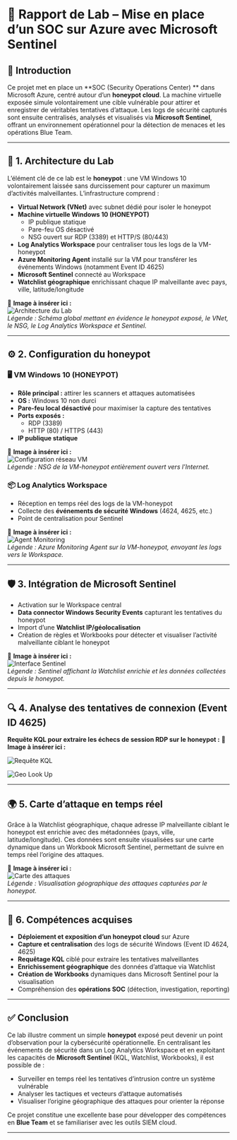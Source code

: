 # 🔐 Rapport de Lab – Mise en place d’un SOC sur Azure avec Microsoft Sentinel

## 📘 Introduction
Ce projet met en place un **SOC (Security Operations Center) ** dans Microsoft Azure, centré autour d’un **honeypot cloud**. La machine virtuelle exposée simule volontairement une cible vulnérable pour attirer et enregistrer de véritables tentatives d’attaque. Les logs de sécurité capturés sont ensuite centralisés, analysés et visualisés via **Microsoft Sentinel**, offrant un environnement opérationnel pour la détection de menaces et les opérations Blue Team.

---

## 🧱 1. Architecture du Lab  
L’élément clé de ce lab est le **honeypot** : une VM Windows 10 volontairement laissée sans durcissement pour capturer un maximum d’activités malveillantes. L’infrastructure comprend :

- **Virtual Network (VNet)** avec subnet dédié pour isoler le honeypot  
- **Machine virtuelle Windows 10 (HONEYPOT)**  
  - IP publique statique  
  - Pare-feu OS désactivé  
  - NSG ouvert sur RDP (3389) et HTTP/S (80/443)  
- **Log Analytics Workspace** pour centraliser tous les logs de la VM-honeypot  
- **Azure Monitoring Agent** installé sur la VM pour transférer les événements Windows (notamment Event ID 4625)  
- **Microsoft Sentinel** connecté au Workspace  
- **Watchlist géographique** enrichissant chaque IP malveillante avec pays, ville, latitude/longitude  

📸 **Image à insérer ici :**  
![Architecture du Lab](images/shema.png)  
*Légende : Schéma global mettant en évidence le honeypot exposé, le VNet, le NSG, le Log Analytics Workspace et Sentinel.*

---

## ⚙️ 2. Configuration du honeypot

### 🖥️ VM Windows 10 (HONEYPOT)
- **Rôle principal :** attirer les scanners et attaques automatisées  
- **OS :** Windows 10 non durci  
- **Pare-feu local désactivé** pour maximiser la capture des tentatives  
- **Ports exposés :**  
  - RDP (3389)  
  - HTTP (80) / HTTPS (443)  
- **IP publique statique**  

📸 **Image à insérer ici :**  
![Configuration réseau VM](images/vm_nsg.png)  
*Légende : NSG de la VM-honeypot entièrement ouvert vers l’Internet.*

### 📦 Log Analytics Workspace
- Réception en temps réel des logs de la VM-honeypot  
- Collecte des **événements de sécurité Windows** (4624, 4625, etc.)  
- Point de centralisation pour Sentinel  

📸 **Image à insérer ici :**  
![Agent Monitoring](images/agent_config.png)  
*Légende : Azure Monitoring Agent sur la VM-honeypot, envoyant les logs vers le Workspace.*

---

## 🛡️ 3. Intégration de Microsoft Sentinel
- Activation sur le Workspace central  
- **Data connector Windows Security Events** capturant les tentatives du honeypot  
- Import d’une **Watchlist IP/géolocalisation**  
- Création de règles et Workbooks pour détecter et visualiser l’activité malveillante ciblant le honeypot  

📸 **Image à insérer ici :**  
![Interface Sentinel](images/sentinel_watchlist.png)  
*Légende : Sentinel affichant la Watchlist enrichie et les données collectées depuis le honeypot.*

---

## 🔍 4. Analyse des tentatives de connexion (Event ID 4625)  
**Requête KQL pour extraire les échecs de session RDP sur le honeypot :**
📸 **Image à insérer ici :**  

![Requête KQL](images/requete.png)

![Geo Look Up](images/geolookup.png)

---

## 🌍 5. Carte d’attaque en temps réel
Grâce à la Watchlist géographique, chaque adresse IP malveillante ciblant le honeypot est enrichie avec des métadonnées (pays, ville, latitude/longitude). Ces données sont ensuite visualisées sur une carte dynamique dans un Workbook Microsoft Sentinel, permettant de suivre en temps réel l’origine des attaques.

📸 **Image à insérer ici :**  
![Carte des attaques](images/attack_map.png)  
*Légende : Visualisation géographique des attaques capturées par le honeypot.*

---

## 🧠 6. Compétences acquises
- **Déploiement et exposition d’un honeypot cloud** sur Azure  
- **Capture et centralisation** des logs de sécurité Windows (Event ID 4624, 4625)  
- **Requêtage KQL** ciblé pour extraire les tentatives malveillantes  
- **Enrichissement géographique** des données d’attaque via Watchlist  
- **Création de Workbooks** dynamiques dans Microsoft Sentinel pour la visualisation  
- Compréhension des **opérations SOC** (détection, investigation, reporting)

---

## ✅ Conclusion
Ce lab illustre comment un simple **honeypot** exposé peut devenir un point d’observation pour la cybersécurité opérationnelle. En centralisant les événements de sécurité dans un Log Analytics Workspace et en exploitant les capacités de **Microsoft Sentinel** (KQL, Watchlist, Workbooks), il est possible de :

- Surveiller en temps réel les tentatives d’intrusion contre un système vulnérable  
- Analyser les tactiques et vecteurs d’attaque automatisés  
- Visualiser l’origine géographique des attaques pour orienter la réponse  

Ce projet constitue une excellente base pour développer des compétences en **Blue Team** et se familiariser avec les outils SIEM cloud.

---

